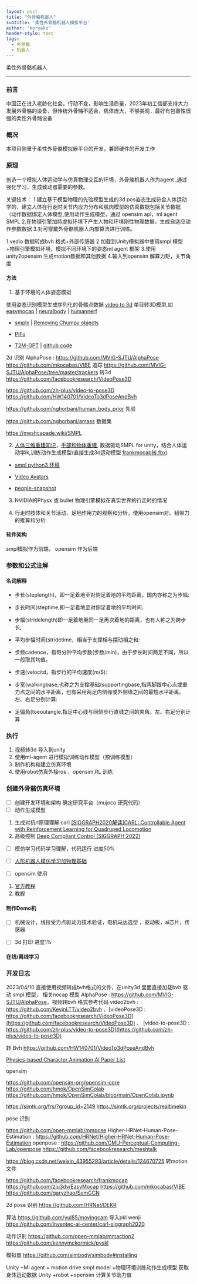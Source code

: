```yaml
---
layout: post
title: "外骨骼机器人"
subtitle: '柔性外骨骼机器人模拟平台'
author: "koryako"
header-style: text
tags:
  - 外骨骼
  - 机器人
---
```


柔性外骨骼机器人

---

### 前言
  中国正在进入老龄化社会，行动不变，影响生活质量，2023年初工信部支持大力发展外骨骼的设备，但传统外骨骼不适合，机体庞大，不够美观，最好有包裹性很强的柔性外骨骼设备

### 概况
本项目侧重于柔性外骨骼模拟器平台的开发，兼顾硬件的开发工作

### 原理


创造一个模拟人体运动学与仿真物理交互的环境，外骨骼机器人作为agent ,通过强化学习，生成致动器需要的参数。

关键技术：
1.建立基于模型物理的先验模型生成的3d pos姿态生成符合人体运动学的，建立人体在行走时关节内应力分布和肌肉模型的仿真数据包括关节数据 （动作数据绑定人体模型,使用动作生成模型，通过 opensim api，ml agent  SMPL
2.在物理引擎加持虚拟环境下产生人物和环境刚性物理数据，生成自适应动作参数数据
3.对可穿戴外骨骼机器人内部算法进行训练。

1.vedio 数据转成bvh 格式+外部传感器
2.加载到Unity模拟器中使用smpl 模型+物理引擎模拟环境，模拟不同环境下的姿态ml agent 框架
3.使用unity2opensim 生成motion数据和其他数据
4.输入到opensim 解算力矩，关节角度

#### 方法
1. 基于环境的人体姿态模拟

使用姿态识别模型生成序列化的骨骼点数据 [video to 3d](https://github.com/HW140701/VideoTo3dPoseAndBvh)
单目转3D模型,如
[easymocap](https://chingswy.github.io/easymocap-public-doc/) | [neuralbody](https://github.com/zju3dv/neuralbody) | [humannerf](https://github.com/chungyiweng/humannerf)
- [smplx](https://github.com/vchoutas/smplxb) | [Removing Chumpy objects](https://github.com/vchoutas/smplx/tree/main/tools)
- [PIFu](https://github.com/shunsukesaito/PIFu)

- [T2M-GPT](https://mael-zys.github.io/T2M-GPT/) | [github code](https://github.com/Mael-zys/T2M-GPT)

2d 识别 AlphaPose : <https://github.com/MVIG-SJTU/AlphaPose>    https://github.com/mkocabas/VIBE
追踪 <https://github.com/MVIG-SJTU/AlphaPose/tree/master/trackers>
转3d <https://github.com/facebookresearch/VideoPose3D>

<https://github.com/zh-plus/video-to-pose3D>
<https://github.com/HW140701/VideoTo3dPoseAndBvh>

https://github.com/nghorbani/human_body_prior  先验

https://github.com/nghorbani/amass  数据集

 

 https://meshcapade.wiki/SMPL 

2. [人体三维重建知识](https://blog.csdn.net/qq_34296627/article/details/103158923)，[手部和物体重建](https://www.163.com/dy/article/F4JEEBF10511DPVD.html), 数据驱动SMPL for unity，结合人体运动学ik,训练动作生成模型(直接生成3d运动模型 [frankmocap转.fbx](https://blog.csdn.net/weixin_43955293/article/details/124670725))

- [smpl python3 环境  ](https://www.cnblogs.com/GoldenSheep/p/17004860.html)

- [Video Avatars](https://github.com/thmoa/videoavatars)

- [people-snapshot](https://graphics.tu-bs.de/people-snapshot)

3. NVIDIA的Physx  或 bullet 物理引擎模拟在真实世界的行走时的情况

4. 行走时肢体和关节活动、足地作用力的观察和分析，使用opensim对、韧带力的推算和分析

#### 软件架构
 smpl模拟作为前端，  opensim 作为后端


### 参数和公式注解

####  名词解释
- 步长(steplength)，即一足着地至对侧足着地的平均距离，国内亦称之为步幅:

- 步长时间(steptime,即一足着地至对侧足着地的平均时间:
 
- 步幅(stridelength)即一足着地至同一足再次着地的距离，也有人称之为跨步长;

- 平均步幅时间(stridetime，相当于支撑相与摆动相之和:

- 步频cadence，指每分钟平均步数(步数/min)，由于步长时间两足不同，所以一般取其均值。

- 步速(velocitd，指步行的平均速度(m/S):
 
- 步宽(walkingbase,也称之为支撑基础(supportingbase,指两脚跟中心点或重力点之间的水平距离，也有采用两足内侧缘或外侧缘之间的最短水平距离。左、右足分别计算:

- 足偏角(toeoutangle,指足中心线与同侧步行直线之间的夹角。左、右足分别计算

 

### 执行

1.  视频转3d 导入到unity
2.  使用ml-agent 进行模拟训练动作模型（预训练模型）
3.  制作机构和建立仿真环境
4.  使用robot仿真外接ros ，opensim,RL 训练


### 创建外骨骼仿真环境 
- [ ] 创建开发环境和架构 确定研究平台（mujoco 研究代码）
- [ ] 动作生成模型
1.  生成对抗rl原理理解 carl [[SIGGRAPH2020解读]CARL: Controllable Agent with Reinforcement Learning for Quadruped Locomotion](https://zhuanlan.zhihu.com/p/430317619)
2. 高级控制 [Deep Compliant Control (SIGGRAPH 2022)](https://zhuanlan.zhihu.com/p/543420158)
- [ ] 模仿学习代码学习理解，代码运行 进度50%
- [ ] [人形机器人模仿学习加物理基础](https://zhuanlan.zhihu.com/p/412024945)
- [ ] opensim 使用


1.  [官方教程](https://simtk-confluence.stanford.edu:8443/display/OpenSim/Simulation-Based+Design+to+Reduce+Metabolic+Cost#SimulationBasedDesigntoReduceMetabolicCost-References)
2.  [教程](https://blog.csdn.net/lrm15659833890/article/details/78046605)




 
####  制作Demo机
 
- [ ]  机械设计，线拉受力点驱动力技术验证，电机马达选型 ，驱动板，ai芯片，传感器
- [ ]  3d 打印 进度1%
 
 
####  在线/离线学习
 
### 开发日志

2023/04/10  直接使用视频转成bvh格式的文件，在unity3d 里面直接加载bvh 驱动 smpl 模型， 相关nocap 模型 AlphaPose : <https://github.com/MVIG-SJTU/AlphaPose>，视频转bvh 格式参考代码 video2bvh : <https://github.com/KevinLTT/video2bvh> 、[videoPose3D : https://github.com/facebookresearch/VideoPose3D](https://github.com/facebookresearch/VideoPose3D) 、
[video-to-pose3D : https://github.com/zh-plus/video-to-pose3D](https://github.com/zh-plus/video-to-pose3D)

转 Bvh
<https://github.com/HW140701/VideoTo3dPoseAndBvh>
 


[Physics-based Character Animation AI Paper List](https://zhuanlan.zhihu.com/p/509528335)

opensim

<https://github.com/opensim-org/opensim-core>
<https://github.com/hmok/OpenSimColab>
<https://github.com/hmok/OpenSimColab/blob/main/OpenColab.ipynb>



<https://simtk.org/frs/?group_id=2149>
<https://simtk.org/projects/realtimekin>



pose 识别

https://github.com/open-mmlab/mmpose
Higher-HRNet-Human-Pose-Estimation : <https://github.com/HRNet/Higher-HRNet-Human-Pose-Estimation>
openpose : <https://github.com/CMU-Perceptual-Computing-Lab/openpose>
<https://github.com/facebookresearch/meshtalk>

<https://blog.csdn.net/weixin_43955293/article/details/124670725>  转motion 文件

<https://github.com/facebookresearch/frankmocap>
<https://github.com/zju3dv/EasyMocap>
<https://github.com/mkocabas/VIBE>
<https://github.com/garyzhao/SemGCN>

2d pose 识别
<https://github.com/HRNet/DEKR>

算法
<https://github.com/yul85/movingcam>  导入pkl wenji
<https://github.com/inventec-ai-center/carl-siggraph2020>

动作识别
<https://github.com/open-mmlab/mmaction2>
<https://github.com/kennymckormick/pyskl>

模拟器
<https://github.com/simbody/simbody#installing>


Unity +Ml agent + motion drive smpl model +物理环境训练动作生成模型 获取身体运动数据
Unity +robot +opensim 计算关节助力值


